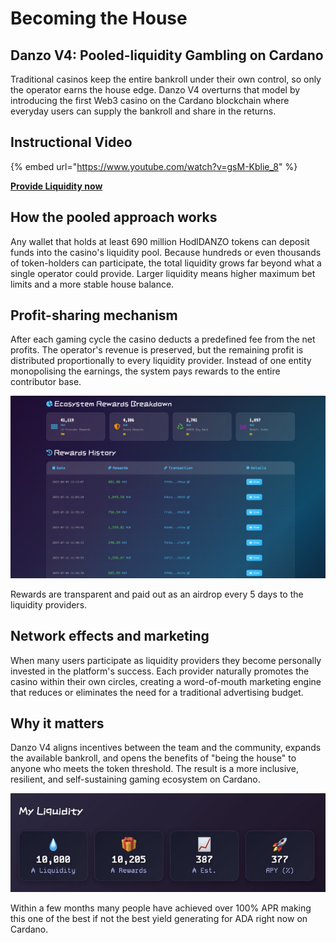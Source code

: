 # Becoming the House

## Danzo V4: Pooled-liquidity Gambling on Cardano

Traditional casinos keep the entire bankroll under their own control, so only the operator earns the house edge. Danzo V4 overturns that model by introducing the first Web3 casino on the Cardano blockchain where everyday users can supply the bankroll and share in the returns.

## Instructional Video

{% embed url="https://www.youtube.com/watch?v=gsM-Kblie_8" %}

**[Provide Liquidity now](https://danzo.gg/#/liquidity)**

## How the pooled approach works

Any wallet that holds at least 690 million HodlDANZO tokens can deposit funds into the casino's liquidity pool. Because hundreds or even thousands of token-holders can participate, the total liquidity grows far beyond what a single operator could provide. Larger liquidity means higher maximum bet limits and a more stable house balance.

## Profit-sharing mechanism

After each gaming cycle the casino deducts a predefined fee from the net profits. The operator's revenue is preserved, but the remaining profit is distributed proportionally to every liquidity provider. Instead of one entity monopolising the earnings, the system pays rewards to the entire contributor base.

![Transparent Rewards](../images/house1.png)

Rewards are transparent and paid out as an airdrop every 5 days to the liquidity providers.

## Network effects and marketing

When many users participate as liquidity providers they become personally invested in the platform's success. Each provider naturally promotes the casino within their own circles, creating a word-of-mouth marketing engine that reduces or eliminates the need for a traditional advertising budget.

## Why it matters

Danzo V4 aligns incentives between the team and the community, expands the available bankroll, and opens the benefits of "being the house" to anyone who meets the token threshold. The result is a more inclusive, resilient, and self-sustaining gaming ecosystem on Cardano.

![High APR Returns](../images/house2.jpeg)

Within a few months many people have achieved over 100% APR making this one of the best if not the best yield generating for ADA right now on Cardano.

